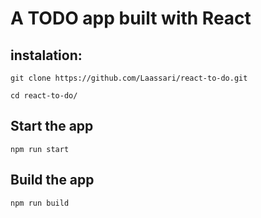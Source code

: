 # A TODO app built with React

## instalation:

`git clone https://github.com/Laassari/react-to-do.git`

`cd react-to-do/`

## Start the app

`npm run start`

## Build the app

`npm run build`
